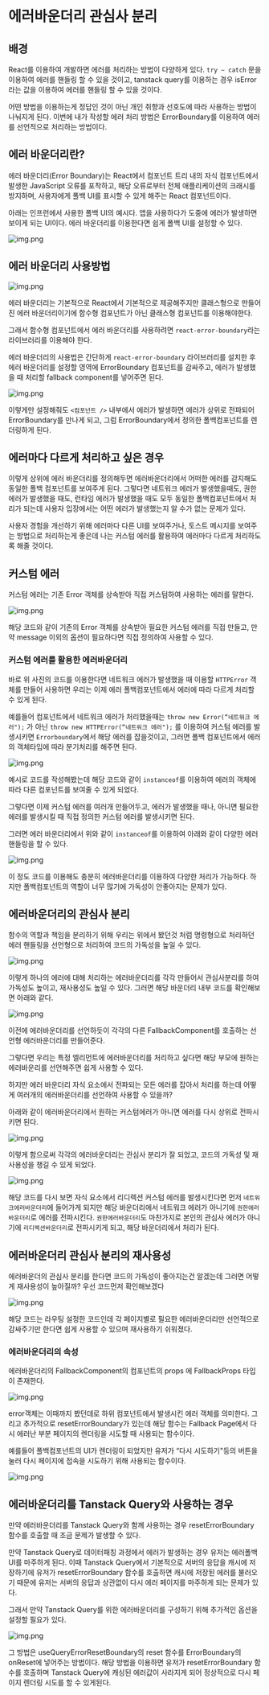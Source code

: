 # 에러바운더리 관심사 분리

## 배경

React를 이용하여 개발하면 에러를 처리하는 방법이 다양하게 있다.
`try ~ catch` 문을 이용하여 에러를 핸들링 할 수 있을 것이고, tanstack query를 이용하는 경우 isError라는 값을 이용하여 에러를 핸들링 할 수 있을 것이다.

어떤 방법을 이용하는게 정답인 것이 아닌 개인 취향과 선호도에 따라 사용하는 방법이 나눠지게 된다.
이번에 내가 작성할 에러 처리 방법은 ErrorBoundary를 이용하여 에러를 선언적으로 처리하는 방법이다.

## 에러 바운더리란?

에러 바운더리(Error Boundary)는 React에서 컴포넌트 트리 내의 자식 컴포넌트에서 발생한 JavaScript 오류를 포착하고, 해당 오류로부터 전체 애플리케이션의 크래시를 방지하며, 사용자에게 폴백 UI를 표시할 수 있게 해주는 React 컴포넌트이다.

아래는 인프런에서 사용한 폴백 UI의 예시다. 앱을 사용하다가 도중에 에러가 발생하면 보이게 되는 UI이다.
에러 바운더리를 이용한다면 쉽게 폴백 UI를 설정할 수 있다.

![img.png](img/inflearn.png)

## 에러 바운더리 사용방법

![img.png](img/class-boundary.png)

에러 바운더리는 기본적으로 React에서 기본적으로 제공해주지만 클래스형으로 만들어진 에러 바운더리이기에 함수형 컴포넌트가 아닌 클래스형 컴포넌트를 이용해야한다.

그래서 함수형 컴포넌트에서 에러 바운더리를 사용하려면 `react-error-boundary`라는 라이브러리를 이용해야 한다.

에러 바운더리의 사용법은 간단하게 `react-error-boundary` 라이브러리를 설치한 후 에러 바운더리를 설정할 영역에 ErrorBoundary 컴포넌트를 감싸주고, 에러가 발생했을 때 처리할 fallback component를 넣어주면 된다.

![img.png](img/code1.png)

이렇게만 설정해줘도 `<컴포넌트 />` 내부에서 에러가 발생하면 에러가 상위로 전파되어 ErrorBoundary를 만나게 되고, 그럼 ErrorBoundary에서 정의한 폴백컴포넌트를 렌더링하게 된다.

## 에러마다 다르게 처리하고 싶은 경우

이렇게 상위에 에러 바운더리를 정의해두면 에러바운더리에서 어떠한 에러를 감지해도 동일한 폴백 컴포넌트를 보여주게 된다.
그렇다면 네트워크 에러가 발생했을때도, 권한 에러가 발생했을 때도, 런타임 에러가 발생했을 때도 모두 동일한 폴백컴포넌트에서 처리가 되는데 사용자 입장에서는 어떤 에러가 발생했는지 알 수가 없는 문제가 있다.

사용자 경험을 개선하기 위해 에러마다 다른 UI를 보여주거나, 토스트 메시지를 보여주는 방법으로 처리하는게 좋은데 나는 커스텀 에러를 활용하여 에러마다 다르게 처리하도록 해줄 것이다.

## 커스텀 에러

커스텀 에러는 기존 Error 객체를 상속받아 직접 커스텀하여 사용하는 에러를 말한다.

![img.png](img/code2.png)

해당 코드와 같이 기존의 Error 객체를 상속받아 필요한 커스텀 에러를 직접 만들고, 만약 message 이외의 옵션이 필요하다면 직접 정의하여 사용할 수 있다.

### 커스텀 에러를 활용한 에러바운더리

바로 위 사진의 코드를 이용한다면 네트워크 에러가 발생했을 때 이용할 `HTTPError` 객체를 만들어 사용하면 우리는 이제 에러 폴백컴포넌트에서 에러에 따라 다르게 처리할 수 있게 된다.

예를들어 컴포넌트에서 네트워크 에러가 처리했을때는 `throw new Error(“네트워크 에러");` 가 아닌 `throw new HTTPError(“네트워크 에러");` 를 이용하여 커스텀 에러를 발생시키면 `Errorboundary`에서 해당 에러를 잡을것이고, 그러면 폴백 컴포넌트에서 에러의 객체타입에 따라 분기처리를 해주면 된다.

![img.png](img/code3.png)

예시로 코드를 작성해봤는데 해당 코드와 같이 `instanceof`를 이용하여 에러의 객체에 따라 다른 컴포넌트를 보여줄 수 있게 되었다.

그렇다면 이제 커스텀 에러를 여러개 만들어두고, 에러가 발생했을 때나, 아니면 필요한 에러를 발생시킬 때 직접 정의한 커스텀 에러를 발생시키면 된다.

그러면 에러 바운더리에서 위와 같이 `instanceof`를 이용하여 아래와 같이 다양한 에러 핸들링을 할 수 있다.

![img.png](img/code4.png)

이 정도 코드를 이용해도 충분히 에러바운더리를 이용하여 다양한 처리가 가능하다.
하지만 폴백컴포넌트의 역할이 너무 많기에 가독성이 안좋아지는 문제가 있다.

## 에러바운더리의 관심사 분리

함수의 역할과 책임을 분리하기 위해 우리는 위에서 봤던것 처럼 명령형으로 처리하던 에러 핸들링을 선언형으로 처리하여 코드의 가독성을 높일 수 있다.

![img.png](img/code5.png)

이렇게 하나의 에러에 대해 처리하는 에러바운더리를 각각 만들어서 관심사분리를 하여 가독성도 높이고, 재사용성도 높일 수 있다. 그러면 해당 바운더리 내부 코드를 확인해보면 아래와 같다.

![img.png](img/code6.png)

이전에 에러바운더리를 선언하듯이 각각의 다른 FallbackComponent를 호출하는 선언형 에러바운더리를 만들어준다.

그렇다면 우리는 특정 엘리먼트에 에러바운더리를 처리하고 싶다면 해당 부모에 원하는 에러바운리를 선언해주면 쉽게 사용할 수 있다.

하지만 에러 바운더리 자식 요소에서 전파되는 모든 에러를 잡아서 처리를 하는데 어떻게 여러개의 에러바운더리를 선언하여 사용할 수 있을까?

아래와 같이 에러바운더리에서 원하는 커스텀에러가 아니면 에러를 다시 상위로 전파시키면 된다.

![img.png](img/code7.png)

이렇게 함으로써 각각의 에러바운더리는 관심사 분리가 잘 되었고, 코드의 가독성 및 재사용성을 챙길 수 있게 되었다.

![img.png](img/code8.png)

해당 코드를 다시 보면 자식 요소에서 리디렉션 커스텀 에러를 발생시킨다면 먼저 `네트워크에러바운더리`에 들어가게 되지만 해당 바운더리에서 네트워크 에러가 아니기에 `권한에러바운더리`로 에러를 전파시킨다. `권한에러바운더리`도 마찬가지로 본인의 관심사 에러가 아니기에 `리디렉션바운더리`로 전파시키게 되고, 해당 바운더리에서 처리가 된다.

## 에러바운더리 관심사 분리의 재사용성

에러바운더의 관심사 분리를 한다면 코드의 가독성이 좋아지는건 알겠는데 그러면 어떻게 재사용성이 높아질까?
우선 코드먼저 확인해보겠다

![img.png](img/code9.png)

해당 코드는 라우팅 설정한 코드인데 각 페이지별로 필요한 에러바운더리만 선언적으로 감싸주기만 한다면 쉽게 사용할 수 있으며 재사용하기 쉬워졌다.

### 에러바운더리의 속성

에러바운더리의 FallbackComponent의 컴포넌트의 props 에 FallbackProps 타입이 존재한다.

![img.png](img/code10.png)

error객체는 이때까지 봤던데로 하위 컴포넌트에서 발생시킨 에러 객체를 의미한다. 그리고 추가적으로 resetErrorBoundary가 있는데 해당 함수는 Fallback Page에서 다시 에러난 부분 페이지의 렌더링을 시도할 때 사용되는 함수이다.

예를들어 폴백컴포넌트의 UI가 렌더링이 되었지만 유저가 “다시 시도하기"등의 버튼을 눌러 다시 페이지에 접속을 시도하기 위해 사용되는 함수이다.

![img.png](img/code11.png)

## 에러바운더리를 Tanstack Query와 사용하는 경우

만약 에러바운더리를 Tanstack Query와 함께 사용하는 경우 resetErrorBoundary 함수를 호출할 때 조금 문제가 발생할 수 있다.

만약 Tanstack Query로 데이터패칭 과정에서 에러가 발생하는 경우 유저는 에러폴백 UI를 마주하게 된다.
이때 Tanstack Query에서 기본적으로 서버의 응답을 캐시에 저장하기에 유저가 resetErrorBoundary 함수를 호출하면 캐시에 저장된 에러를 불러오기 때문에 유저는 서버의 응답과 상관없이 다시 에러 페이지를 마주하게 되는 문제가 있다.

그래서 만약 Tanstack Query를 위한 에러바운더리를 구성하기 위해 추가적인 옵션을 설정할 필요가 있다.

![img.png](img/code12.png)

그 방법은 useQueryErrorResetBoundary의 reset 함수를 ErrorBoundary의 onReset에 넣어주는 방법이다. 해당 방법을 이용하면 유저가 resetErrorBoundary 함수를 호출하며 Tanstack Query에 캐싱된 에러값이 사라지게 되어 정상적으로 다시 페이지 렌더링 시도를 할 수 있게된다.
